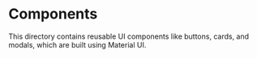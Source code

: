 # Components

This directory contains reusable UI components like buttons, cards, and modals, which are built using Material UI.
